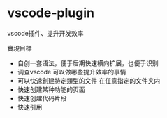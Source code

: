 # vscode-plugin
vscode插件、提升开发效率

實現目標
- 自创一套语法，便于后期快速横向扩展，也便于识别
- 调查vscode 可以做哪些提升效率的事情
- 可以快速創建特定類型的文件 在任意指定的文件夹内
- 快速创建某种功能的页面
- 快速创建代码片段
- 快速引用